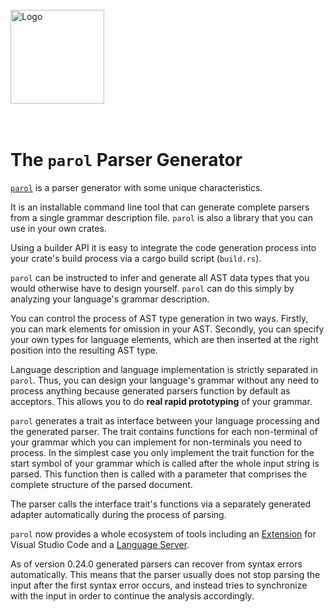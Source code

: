 <!-- markdownlint-disable first-line-h1 -->
<!-- markdownlint-disable Inline HTML -->
<br>
<img src="./Parol.svg" alt="Logo" height=150 with=150>
<br><br><br>
<!-- markdownlint-enable Inline HTML -->
<!-- markdownlint-enable first-line-h1 -->

# The `parol` Parser Generator

[`parol`](https://github.com/jsinger67/parol) is a parser generator with some unique characteristics.

It is an installable command line tool that can generate complete parsers from a single grammar
description file. `parol` is also a library that you can use in your own crates.

Using a builder API it is easy to integrate the code generation process into your crate's build
process via a cargo build script (`build.rs`).

`parol` can be instructed to infer and generate all AST data types that you would otherwise have to
design yourself. `parol` can do this simply by analyzing your language's grammar description.

You can control the process of AST type generation in two ways. Firstly, you can mark elements for
omission in your AST. Secondly, you can specify your own types for language elements, which are then
inserted at the right position into the resulting AST type.

Language description and language implementation is strictly separated in `parol`. Thus, you can
design your language's grammar without any need to process anything because generated parsers
function by default as acceptors. This allows you to do **real rapid prototyping** of your grammar.

`parol` generates a trait as interface between your language processing and the generated parser.
The trait contains functions for each non-terminal of your grammar which you can implement for
non-terminals you need to process. In the simplest case you only implement the trait function for
the start symbol of your grammar which is called after the whole input string is parsed. This
function then is called with a parameter that comprises the complete structure of the parsed
document.

The parser calls the interface trait's functions via a separately generated adapter automatically
during the process of parsing.

`parol` now provides a whole ecosystem of tools including an
[Extension](https://github.com/jsinger67/parol/tree/main/tools/parol-vscode) for Visual Studio Code
and a [Language Server](https://github.com/jsinger67/parol/tree/main/crates/parol-ls).

As of version 0.24.0 generated parsers can recover from syntax errors automatically. This means that
the parser usually does not stop parsing the input after the first syntax error occurs, and
instead tries to synchronize with the input in order to continue the analysis accordingly.